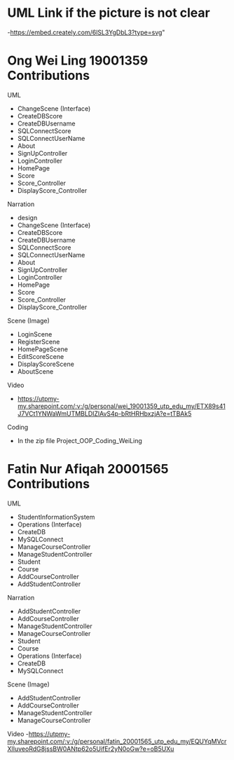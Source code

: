 # UML Link if the picture is not clear
-https://embed.creately.com/6lSL3YgDbL3?type=svg"


# Ong Wei Ling 19001359 Contributions
UML 
- ChangeScene (Interface)
- CreateDBScore
- CreateDBUsername
- SQLConnectScore
- SQLConnectUserName
- About
- SignUpController
- LoginController
- HomePage
- Score
- Score_Controller
- DisplayScore_Controller

Narration
- design
- ChangeScene (Interface)
- CreateDBScore
- CreateDBUsername
- SQLConnectScore
- SQLConnectUserName
- About
- SignUpController
- LoginController
- HomePage
- Score
- Score_Controller
- DisplayScore_Controller

Scene (Image)
- LoginScene
- RegisterScene
- HomePageScene
- EditScoreScene
- DisplayScoreScene
- AboutScene

Video
- https://utpmy-my.sharepoint.com/:v:/g/personal/wei_19001359_utp_edu_my/ETX89s41J7VCt1YNWaWmUTMBLDIZlAvS4p-bRtHRHbxzjA?e=tTBAk5

Coding
- In the zip file Project_OOP_Coding_WeiLing

# Fatin Nur Afiqah 20001565 Contributions

UML
- StudentInformationSystem
- Operations (Interface)
- CreateDB
- MySQLConnect
- ManageCourseController
- ManageStudentController
- Student
- Course
- AddCourseController
- AddStudentController

Narration
- AddStudentController
- AddCourseController
- ManageStudentController
- ManageCourseController
- Student
- Course
- Operations (Interface)
- CreateDB
- MySQLConnect

Scene (Image)
- AddStudentController
- AddCourseController
- ManageStudentController
- ManageCourseController

Video
-https://utpmy-my.sharepoint.com/:v:/g/personal/fatin_20001565_utp_edu_my/EQUYqMVcrXlIuveoRdG8jssBW0ANtp62o5UifEr2yN0oGw?e=oB5UXu
